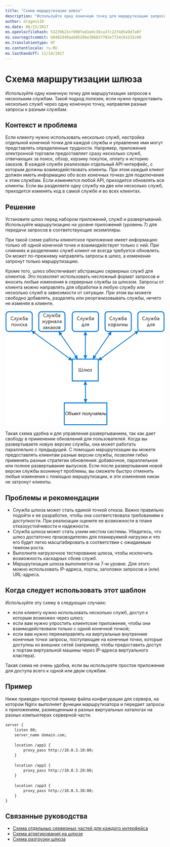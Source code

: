 ```yaml
---
title: "Схема маршрутизации шлюза"
description: "Используйте одну конечную точку для маршрутизации запросов к нескольким службам."
author: dragon119
ms.date: 06/23/2017
ms.openlocfilehash: 53239b23cfd98fad1edc38ca37c2274d5a9d7a0f
ms.sourcegitcommit: b0482d49aab0526be386837702e7724c61232c60
ms.translationtype: HT
ms.contentlocale: ru-RU
ms.lasthandoff: 11/14/2017
---
```

# <a name="gateway-routing-pattern"></a>Схема маршрутизации шлюза

Используйте одну конечную точку для маршрутизации запросов к нескольким службам. Такой подход полезен, если нужно предоставить несколько служб через одну конечную точку, направляя разные запросы к разным службам.

## <a name="context-and-problem"></a>Контекст и проблема

Если клиенту нужно использовать несколько служб, настройка отдельной конечной точки для каждой службы и управление ими могут представлять определенные трудности. Например, приложение электронной торговли предоставляет сразу несколько служб, отвечающих за поиск, обзор, корзину покупок, оплату и историю заказов. В каждой службе реализован отдельный API-интерфейс, с которым должны взаимодействовать клиенты. При этом каждый клиент должен иметь информацию обо всех конечных точках для подключения к этим службам. Если изменяется любой API, приходится обновлять все клиенты. Если вы разделяете одну службу на две или несколько служб, приходится изменять код в самой службе и во всех клиентах.

## <a name="solution"></a>Решение

Установите шлюз перед набором приложений, служб и развертываний. Используйте маршрутизацию на уровне приложений (уровень 7) для передачи запросов в соответствующие экземпляры.

При такой схеме работы клиентское приложение имеет информацию только об одной конечной точке и взаимодействует только с ней. При слияниях и разделениях служб клиент не всегда требуется обновлять. Он может по-прежнему направлять запросы в шлюз, а изменения затронут только маршрутизацию.

Кроме того, шлюз обеспечивает абстракцию серверных служб для клиентов. Это позволяет использовать несложный формат запросов и вносить любые изменения в серверные службы за шлюзом. Запросы от клиента можно направлять для обработки в любую службу или несколько служб в зависимости от ситуации. При этом вы можете свободно добавлять, разделять или реорганизовывать службы, ничего не изменяя в клиенте.

![](./_images/gateway-routing.png)
 
Такая схема удобна и для управления развертыванием, так как дает свободу в применении обновлений для пользователей. Когда вы развертываете новую версию службы, она может работать параллельно с предыдущей. С помощью маршрутизации вы можете предоставлять клиентам разные версии службы, позволяя гибко применять разные стратегии обновления: добавочное, параллельное или полное развертывание выпусков. Если после развертывания новой версии службы возникнут проблемы, вы сможете быстро отменить любые изменения с помощью маршрутизации, и эти изменения никак не затронут клиенты.

## <a name="issues-and-considerations"></a>Проблемы и рекомендации

- Служба шлюза может стать единой точкой отказа. Важно правильно подойти к ее разработке, чтобы она соответствовала требованиям к доступности. При реализации оцените ее возможности в плане отказоустойчивости и надежности.
- Служба шлюза может стать узким местом системы. Убедитесь, что шлюз достаточно производителен для планируемой нагрузки и что его будет легко масштабировать в соответствии с ожидаемым темпом роста.
- Выполните нагрузочное тестирование шлюза, чтобы исключить возможность каскадных сбоев служб.
- Маршрутизация шлюза выполняется на 7-м уровне. Для этого можно использовать IP-адреса, порты, заголовки запросов и (или) URL-адреса.

## <a name="when-to-use-this-pattern"></a>Когда следует использовать этот шаблон

Используйте эту схему в следующих случаях:

- если клиенту нужно использовать несколько служб, доступ к которым возможен через шлюз;
- если вам нужно упростить клиентские приложения, чтобы они взаимодействовали только с одной конечной точкой;
- если вам нужно перенаправлять на виртуальные внутренние конечные точки запросы, поступающие на конечные точки, которые доступны из внешних сетей (например, чтобы предоставить доступ к портам виртуальной машины через IP-адреса виртуального кластера).

Такая схема не очень удобна, если вы используете простое приложение для доступа всего к одной или двум службам.

## <a name="example"></a>Пример

Ниже приведен простой пример файла конфигурации для сервера, на котором Nginx выполняет функции маршрутизатора и передает запросы к приложениям, размещенным в разных виртуальных каталогах на разных компьютерах серверной части.

```
server {
    listen 80;
    server_name domain.com;

    location /app1 {
        proxy_pass http://10.0.3.10:80;
    }

    location /app2 {
        proxy_pass http://10.0.3.20:80;
    }

    location /app3 {
        proxy_pass http://10.0.3.30:80;
    }
}
```

## <a name="related-guidance"></a>Связанные руководства

- [Схема отдельных серверных частей для каждого интерфейса](./backends-for-frontends.md)
- [Схема агрегирования на шлюзе](./gateway-aggregation.md)
- [Схема разгрузки шлюза](./gateway-offloading.md)



